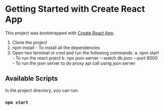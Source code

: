 # Getting Started with Create React App

This project was bootstrapped with [Create React App](https://github.com/facebook/create-react-app).

1. Clone the project
2. npm install - To install all the dependencies
3. Open two terminal or cmd and run the following commands:
    a. npm start - To run the react prject
    b. npx json-server --watch db.json --port 8000  - To run the json server to do proxy api call using json server

## Available Scripts

In the project directory, you can run:

### `npm start`

